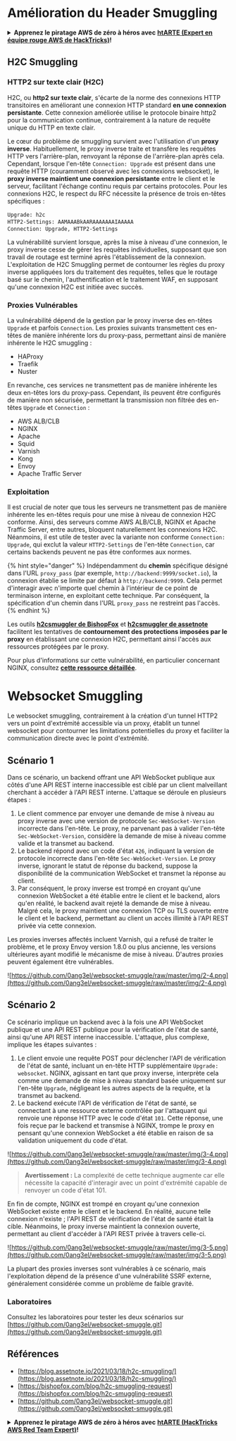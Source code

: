 # Amélioration du Header Smuggling

<details>

<summary><strong>Apprenez le piratage AWS de zéro à héros avec</strong> <a href="https://training.hacktricks.xyz/courses/arte"><strong>htARTE (Expert en équipe rouge AWS de HackTricks)</strong></a><strong>!</strong></summary>

Autres façons de soutenir HackTricks :

* Si vous souhaitez voir votre **entreprise annoncée dans HackTricks** ou **télécharger HackTricks en PDF**, consultez les [**PLANS D'ABONNEMENT**](https://github.com/sponsors/carlospolop) !
* Obtenez le [**swag officiel PEASS & HackTricks**](https://peass.creator-spring.com)
* Découvrez [**La famille PEASS**](https://opensea.io/collection/the-peass-family), notre collection exclusive de [**NFTs**](https://opensea.io/collection/the-peass-family)
* **Rejoignez le** 💬 [**groupe Discord**](https://discord.gg/hRep4RUj7f) ou le [**groupe Telegram**](https://t.me/peass) ou **suivez-nous** sur **Twitter** 🐦 [**@carlospolopm**](https://twitter.com/hacktricks_live)**.**
* **Partagez vos astuces de piratage en soumettant des PR aux** [**HackTricks**](https://github.com/carlospolop/hacktricks) et [**HackTricks Cloud**](https://github.com/carlospolop/hacktricks-cloud) dépôts GitHub.

</details>

## H2C Smuggling <a href="#http2-over-cleartext-h2c" id="http2-over-cleartext-h2c"></a>

### HTTP2 sur texte clair (H2C) <a href="#http2-over-cleartext-h2c" id="http2-over-cleartext-h2c"></a>

H2C, ou **http2 sur texte clair**, s'écarte de la norme des connexions HTTP transitoires en améliorant une connexion HTTP standard **en une connexion persistante**. Cette connexion améliorée utilise le protocole binaire http2 pour la communication continue, contrairement à la nature de requête unique du HTTP en texte clair.

Le cœur du problème de smuggling survient avec l'utilisation d'un **proxy inverse**. Habituellement, le proxy inverse traite et transfère les requêtes HTTP vers l'arrière-plan, renvoyant la réponse de l'arrière-plan après cela. Cependant, lorsque l'en-tête `Connection: Upgrade` est présent dans une requête HTTP (couramment observé avec les connexions websocket), le **proxy inverse maintient une connexion persistante** entre le client et le serveur, facilitant l'échange continu requis par certains protocoles. Pour les connexions H2C, le respect du RFC nécessite la présence de trois en-têtes spécifiques :
``` 
Upgrade: h2c
HTTP2-Settings: AAMAAABkAARAAAAAAAIAAAAA
Connection: Upgrade, HTTP2-Settings
```
La vulnérabilité survient lorsque, après la mise à niveau d'une connexion, le proxy inverse cesse de gérer les requêtes individuelles, supposant que son travail de routage est terminé après l'établissement de la connexion. L'exploitation de H2C Smuggling permet de contourner les règles du proxy inverse appliquées lors du traitement des requêtes, telles que le routage basé sur le chemin, l'authentification et le traitement WAF, en supposant qu'une connexion H2C est initiée avec succès.

### Proxies Vulnérables <a href="#exploitation" id="exploitation"></a>

La vulnérabilité dépend de la gestion par le proxy inverse des en-têtes `Upgrade` et parfois `Connection`. Les proxies suivants transmettent ces en-têtes de manière inhérente lors du proxy-pass, permettant ainsi de manière inhérente le H2C smuggling :

- HAProxy
- Traefik
- Nuster

En revanche, ces services ne transmettent pas de manière inhérente les deux en-têtes lors du proxy-pass. Cependant, ils peuvent être configurés de manière non sécurisée, permettant la transmission non filtrée des en-têtes `Upgrade` et `Connection` :

- AWS ALB/CLB
- NGINX
- Apache
- Squid
- Varnish
- Kong
- Envoy
- Apache Traffic Server

### Exploitation <a href="#exploitation" id="exploitation"></a>

Il est crucial de noter que tous les serveurs ne transmettent pas de manière inhérente les en-têtes requis pour une mise à niveau de connexion H2C conforme. Ainsi, des serveurs comme AWS ALB/CLB, NGINX et Apache Traffic Server, entre autres, bloquent naturellement les connexions H2C. Néanmoins, il est utile de tester avec la variante non conforme `Connection: Upgrade`, qui exclut la valeur `HTTP2-Settings` de l'en-tête `Connection`, car certains backends peuvent ne pas être conformes aux normes.

{% hint style="danger" %}
Indépendamment du **chemin** spécifique désigné dans l'URL `proxy_pass` (par exemple, `http://backend:9999/socket.io`), la connexion établie se limite par défaut à `http://backend:9999`. Cela permet d'interagir avec n'importe quel chemin à l'intérieur de ce point de terminaison interne, en exploitant cette technique. Par conséquent, la spécification d'un chemin dans l'URL `proxy_pass` ne restreint pas l'accès.
{% endhint %}

Les outils [**h2csmuggler de BishopFox**](https://github.com/BishopFox/h2csmuggler) et [**h2csmuggler de assetnote**](https://github.com/assetnote/h2csmuggler) facilitent les tentatives de **contournement des protections imposées par le proxy** en établissant une connexion H2C, permettant ainsi l'accès aux ressources protégées par le proxy.

Pour plus d'informations sur cette vulnérabilité, en particulier concernant NGINX, consultez [**cette ressource détaillée**](../network-services-pentesting/pentesting-web/nginx.md#proxy\_set\_header-upgrade-and-connection).

# Websocket Smuggling

Le websocket smuggling, contrairement à la création d'un tunnel HTTP2 vers un point d'extrémité accessible via un proxy, établit un tunnel websocket pour contourner les limitations potentielles du proxy et faciliter la communication directe avec le point d'extrémité.

## Scénario 1

Dans ce scénario, un backend offrant une API WebSocket publique aux côtés d'une API REST interne inaccessible est ciblé par un client malveillant cherchant à accéder à l'API REST interne. L'attaque se déroule en plusieurs étapes :

1. Le client commence par envoyer une demande de mise à niveau au proxy inverse avec une version de protocole `Sec-WebSocket-Version` incorrecte dans l'en-tête. Le proxy, ne parvenant pas à valider l'en-tête `Sec-WebSocket-Version`, considère la demande de mise à niveau comme valide et la transmet au backend.
2. Le backend répond avec un code d'état `426`, indiquant la version de protocole incorrecte dans l'en-tête `Sec-WebSocket-Version`. Le proxy inverse, ignorant le statut de réponse du backend, suppose la disponibilité de la communication WebSocket et transmet la réponse au client.
3. Par conséquent, le proxy inverse est trompé en croyant qu'une connexion WebSocket a été établie entre le client et le backend, alors qu'en réalité, le backend avait rejeté la demande de mise à niveau. Malgré cela, le proxy maintient une connexion TCP ou TLS ouverte entre le client et le backend, permettant au client un accès illimité à l'API REST privée via cette connexion.

Les proxies inverses affectés incluent Varnish, qui a refusé de traiter le problème, et le proxy Envoy version 1.8.0 ou plus ancienne, les versions ultérieures ayant modifié le mécanisme de mise à niveau. D'autres proxies peuvent également être vulnérables.

![https://github.com/0ang3el/websocket-smuggle/raw/master/img/2-4.png](https://github.com/0ang3el/websocket-smuggle/raw/master/img/2-4.png)

## Scénario 2

Ce scénario implique un backend avec à la fois une API WebSocket publique et une API REST publique pour la vérification de l'état de santé, ainsi qu'une API REST interne inaccessible. L'attaque, plus complexe, implique les étapes suivantes :

1. Le client envoie une requête POST pour déclencher l'API de vérification de l'état de santé, incluant un en-tête HTTP supplémentaire `Upgrade: websocket`. NGINX, agissant en tant que proxy inverse, interprète cela comme une demande de mise à niveau standard basée uniquement sur l'en-tête `Upgrade`, négligeant les autres aspects de la requête, et la transmet au backend.
2. Le backend exécute l'API de vérification de l'état de santé, se connectant à une ressource externe contrôlée par l'attaquant qui renvoie une réponse HTTP avec le code d'état `101`. Cette réponse, une fois reçue par le backend et transmise à NGINX, trompe le proxy en pensant qu'une connexion WebSocket a été établie en raison de sa validation uniquement du code d'état.

![https://github.com/0ang3el/websocket-smuggle/raw/master/img/3-4.png](https://github.com/0ang3el/websocket-smuggle/raw/master/img/3-4.png)

> **Avertissement :** La complexité de cette technique augmente car elle nécessite la capacité d'interagir avec un point d'extrémité capable de renvoyer un code d'état 101.

En fin de compte, NGINX est trompé en croyant qu'une connexion WebSocket existe entre le client et le backend. En réalité, aucune telle connexion n'existe ; l'API REST de vérification de l'état de santé était la cible. Néanmoins, le proxy inverse maintient la connexion ouverte, permettant au client d'accéder à l'API REST privée à travers celle-ci.

![https://github.com/0ang3el/websocket-smuggle/raw/master/img/3-5.png](https://github.com/0ang3el/websocket-smuggle/raw/master/img/3-5.png)

La plupart des proxies inverses sont vulnérables à ce scénario, mais l'exploitation dépend de la présence d'une vulnérabilité SSRF externe, généralement considérée comme un problème de faible gravité.

### Laboratoires

Consultez les laboratoires pour tester les deux scénarios sur [https://github.com/0ang3el/websocket-smuggle.git](https://github.com/0ang3el/websocket-smuggle.git)

## Références

* [https://blog.assetnote.io/2021/03/18/h2c-smuggling/](https://blog.assetnote.io/2021/03/18/h2c-smuggling/)
* [https://bishopfox.com/blog/h2c-smuggling-request](https://bishopfox.com/blog/h2c-smuggling-request)
* [https://github.com/0ang3el/websocket-smuggle.git](https://github.com/0ang3el/websocket-smuggle.git)

<details>

<summary><strong>Apprenez le piratage AWS de zéro à héros avec</strong> <a href="https://training.hacktricks.xyz/courses/arte"><strong>htARTE (HackTricks AWS Red Team Expert)</strong></a><strong>!</strong></summary>

Autres moyens de soutenir HackTricks :

* Si vous souhaitez voir votre **entreprise annoncée dans HackTricks** ou **télécharger HackTricks en PDF**, consultez les [**PLANS D'ABONNEMENT**](https://github.com/sponsors/carlospolop) !
* Obtenez le [**swag officiel PEASS & HackTricks**](https://peass.creator-spring.com)
* Découvrez [**The PEASS Family**](https://opensea.io/collection/the-peass-family), notre collection exclusive de [**NFTs**](https://opensea.io/collection/the-peass-family)
* **Rejoignez** 💬 le groupe **Discord**](https://discord.gg/hRep4RUj7f) ou le groupe [**telegram**](https://t.me/peass) ou **suivez** nous sur **Twitter** 🐦 [**@carlospolopm**](https://twitter.com/hacktricks_live)**.**
* **Partagez vos astuces de piratage en soumettant des PR aux** [**HackTricks**](https://github.com/carlospolop/hacktricks) et [**HackTricks Cloud**](https://github.com/carlospolop/hacktricks-cloud) github repos.

</details>
